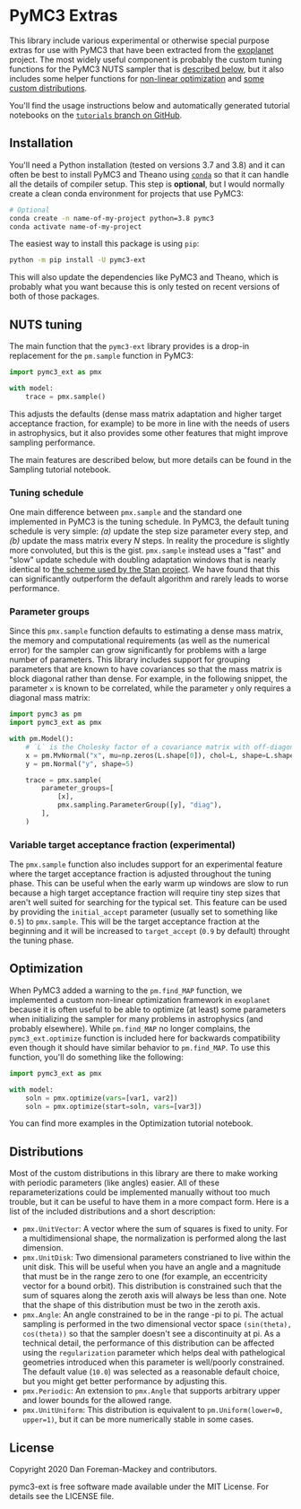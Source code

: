 # PyMC3 Extras

This library include various experimental or otherwise special purpose extras for use with PyMC3 that have been extracted from the [exoplanet](https://docs.exoplanet.codes) project.
The most widely useful component is probably the custom tuning functions for the PyMC3 NUTS sampler that is [described below](#NUTS-tuning), but it also includes some helper functions for [non-linear optimization](#Optimization) and [some custom distributions](#Distributions).

You'll find the usage instructions below and automatically generated tutorial notebooks on the [`tutorials` branch on GitHub](https://github.com/exoplanet-dev/pymc3-ext/tree/tutorials).

## Installation

You'll need a Python installation (tested on versions 3.7 and 3.8) and it can often be best to install PyMC3 and Theano using [`conda`](https://docs.conda.io/en/latest/) so that it can handle all the details of compiler setup.
This step is **optional**, but I would normally create a clean conda environment for projects that use PyMC3:

```bash
# Optional
conda create -n name-of-my-project python=3.8 pymc3
conda activate name-of-my-project
```

The easiest way to install this package is using `pip`:

```bash
python -m pip install -U pymc3-ext
```

This will also update the dependencies like PyMC3 and Theano, which is probably what you want because this is only tested on recent versions of both of those packages.

## NUTS tuning

The main function that the `pymc3-ext` library provides is a drop-in replacement for the `pm.sample` function in PyMC3:

```python
import pymc3_ext as pmx

with model:
    trace = pmx.sample()
```

This adjusts the defaults (dense mass matrix adaptation and higher target acceptance fraction, for example) to be more in line with the needs of users in astrophysics, but it also provides some other features that might improve sampling performance.

The main features are described below, but more details can be found in the Sampling tutorial notebook.

### Tuning schedule

One main difference between `pmx.sample` and the standard one implemented in PyMC3 is the tuning schedule.
In PyMC3, the default tuning schedule is very simple: *(a)* update the step size parameter every step, and *(b)* update the mass matrix every *N* steps.
In reality the procedure is slightly more convoluted, but this is the gist.
`pmx.sample` instead uses a "fast" and "slow" update schedule with doubling adaptation windows that is nearly identical to [the scheme used by the Stan project](https://mc-stan.org/docs/2_24/reference-manual/hmc-algorithm-parameters.html).
We have found that this can significantly outperform the default algorithm and rarely leads to worse performance.

### Parameter groups

Since this `pmx.sample` function defaults to estimating a dense mass matrix, the memory and computational requirements (as well as the numerical error) for the sampler can grow significantly for problems with a large number of parameters.
This library includes support for grouping parameters that are known to have covariances so that the mass matrix is block diagonal rather than dense.
For example, in the following snippet, the parameter `x` is known to be correlated, while the parameter `y` only requires a diagonal mass matrix:

```python
import pymc3 as pm
import pymc3_ext as pmx

with pm.Model():
    # `L` is the Cholesky factor of a covariance matrix with off-diagonal elements
    x = pm.MvNormal("x", mu=np.zeros(L.shape[0]), chol=L, shape=L.shape[0])
    y = pm.Normal("y", shape=5)

    trace = pmx.sample(
        parameter_groups=[
            [x],
            pmx.sampling.ParameterGroup([y], "diag"),
        ],
    )
```

### Variable target acceptance fraction (experimental)

The `pmx.sample` function also includes support for an experimental feature where the target acceptance fraction is adjusted throughout the tuning phase.
This can be useful when the early warm up windows are slow to run because a high target acceptance fraction will require tiny step sizes that aren't well suited for searching for the typical set.
This feature can be used by providing the `initial_accept` parameter (usually set to something like `0.5`) to `pmx.sample`.
This will be the target acceptance fraction at the beginning and it will be increased to `target_accept` (`0.9` by default) throught the tuning phase.

## Optimization

When PyMC3 added a warning to the `pm.find_MAP` function, we implemented a custom non-linear optimization framework in `exoplanet` because it is often useful to be able to optimize (at least) some parameters when initializing the sampler for many problems in astrophysics (and probably elsewhere).
While `pm.find_MAP` no longer complains, the `pymc3_ext.optimize` function is included here for backwards compatibility even though it should have similar behavior to `pm.find_MAP`.
To use this function, you'll do something like the following:

```python
import pymc3_ext as pmx

with model:
    soln = pmx.optimize(vars=[var1, var2])
    soln = pmx.optimize(start=soln, vars=[var3])
```

You can find more examples in the Optimization tutorial notebook.

## Distributions

Most of the custom distributions in this library are there to make working with periodic parameters (like angles) easier.
All of these reparameterizations could be implemented manually without too much trouble, but it can be useful to have them in a more compact form.
Here is a list of the included distributions and a short description:

- `pmx.UnitVector`: A vector where the sum of squares is fixed to unity. For a multidimensional shape, the normalization is performed along the last dimension.
- `pmx.UnitDisk`: Two dimensional parameters constrianed to live within the unit disk. This will be useful when you have an angle and a magnitude that must be in the range zero to one (for example, an eccentricity vector for a bound orbit). This distribution is constrained such that the sum of squares along the zeroth axis will always be less than one. Note that the shape of this distribution must be two in the zeroth axis.
- `pmx.Angle`: An angle constrained to be in the range -pi to pi. The actual sampling is performed in the two dimensional vector space ``(sin(theta), cos(theta))`` so that the sampler doesn't see a discontinuity at pi. As a technical detail, the performance of this distribution can be affected using the `regularization` parameter which helps deal with pathelogical geometries introduced when this parameter is well/poorly constrained. The default value (`10.0`) was selected as a reasonable default choice, but you might get better performance by adjusting this.
- `pmx.Periodic`: An extension to `pmx.Angle` that supports arbitrary upper and lower bounds for the allowed range.
- `pmx.UnitUniform`: This distribution is equivalent to `pm.Uniform(lower=0, upper=1)`, but it can be more numerically stable in some cases.

## License

Copyright 2020 Dan Foreman-Mackey and contributors.

pymc3-ext is free software made available under the MIT License. For details see the LICENSE file.
